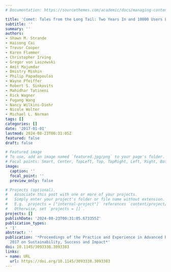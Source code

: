 ```yaml
---
# Documentation: https://sourcethemes.com/academic/docs/managing-content/

title: 'Comet: Tales from the Long Tail: Two Years In and 10000 Users Later'
subtitle: ''
summary: ''
authors:
- Shawn M. Strande
- Haisong Cai
- Trevor Cooper
- Karen Flammer
- Christopher Irving
- Gregor von Laszewski
- Amit Majumdar
- Dmistry Mishin
- Philip Papadopoulos
- Wayne Pfeiffer
- Robert S. Sinkovits
- Mahidhar Tatineni
- Rick Wagner
- Fugang Wang
- Nancy Wilkins-Diehr
- Nicole Wolter
- Michael L. Norman
tags: []
categories: []
date: '2017-01-01'
lastmod: 2024-08-23T00:31:05Z
featured: false
draft: false

# Featured image
# To use, add an image named `featured.jpg/png` to your page's folder.
# Focal points: Smart, Center, TopLeft, Top, TopRight, Left, Right, BottomLeft, Bottom, BottomRight.
image:
  caption: ''
  focal_point: ''
  preview_only: false

# Projects (optional).
#   Associate this post with one or more of your projects.
#   Simply enter your project's folder or file name without extension.
#   E.g. `projects = ["internal-project"]` references `content/project/deep-learning/index.md`.
#   Otherwise, set `projects = []`.
projects: []
publishDate: '2024-08-23T00:31:05.673355Z'
publication_types:
- '1'
abstract: ''
publication: '*Proceedings of the Practice and Experience in Advanced Research Computing
  2017 on Sustainability, Success and Impact*'
doi: 10.1145/3093338.3093383
links:
- name: URL
  url: https://doi.org/10.1145/3093338.3093383
---
```

